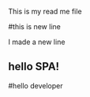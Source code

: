 

This is my read me file


#this is new line 

I made a new line 

## hello SPA!

#hello developer 